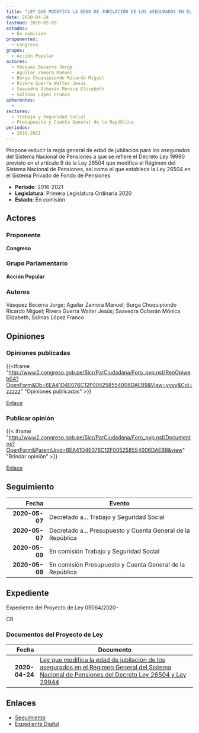 ```yaml
---
title: "LEY QUE MODIFICA LA EDAD DE JUBILACIÓN DE LOS ASEGURADOS EN EL RÉGIMEN GENERAL DEL SISTEMA NACIONAL DE PENSIONES DEL DECRETO LEY 26504 Y LEY 29944"
date: 2020-04-24
lastmod: 2020-05-09
estados: 
  - En comisión
proponentes: 
  - Congreso
grupos: 
  - Acción Popular
autores: 
  - Vásquez Becerra Jorge
  - Aguilar Zamora Manuel
  - Burga Chuquipiondo Ricardo Miguel
  - Rivera Guerra Walter Jesús
  - Saavedra Ocharán Mónica Elizabeth
  - Salinas López Franco
adherentes: 
  - 
sectores: 
  - Trabajo y Seguridad Social
  - Presupuesto y Cuenta General de la República
periodos: 
  - 2016-2021
---
```


Propone reducir la regla general de edad de jubilación para los asegurados del Sistema Nacional de Pensiones a que se refiere el Decreto Ley 19990 previsto en el artículo 9 de la Ley 26504 que modifica el Régimen del Sistema Nacional de Pensiones, así como el que establece la Ley 26504 en el Sistema Privado de Fondo de Pensiones

- **Periodo**: 2016-2021
- **Legislatura**: Primera Legislatura Ordinaria 2020
- **Estado**: En comisión

## Actores

### Proponente

**Congreso**

### Grupo Parlamentario

**Acción Popular**

### Autores

Vásquez Becerra Jorge; Aguilar Zamora Manuel; Burga Chuquipiondo Ricardo Miguel; Rivera Guerra Walter Jesús; Saavedra Ocharán Mónica Elizabeth; Salinas López Franco


## Opiniones

### Opiniones publicadas

{{<iframe "http://www2.congreso.gob.pe/Sicr/ParCiudadana/Foro_pvp.nsf/RepOpiweb04?OpenForm&Db=6EA41D4E076C12F005258554006DAEB9&View=yyyy&Col=zzzzz" "Opiniones publicadas" >}}

[Enlace](http://www2.congreso.gob.pe/Sicr/ParCiudadana/Foro_pvp.nsf/RepOpiweb04?OpenForm&Db=6EA41D4E076C12F005258554006DAEB9&View=yyyy&Col=zzzzz)
### Publicar opinión

{{< iframe "http://www2.congreso.gob.pe/Sicr/ParCiudadana/Foro_pvp.nsf/Documentos?OpenForm&ParentUnid=6EA41D4E076C12F005258554006DAEB9&view" "Brindar opinión" >}}

[Enlace](http://www2.congreso.gob.pe/Sicr/ParCiudadana/Foro_pvp.nsf/Documentos?OpenForm&ParentUnid=6EA41D4E076C12F005258554006DAEB9&view)

## Seguimiento

| Fecha | Evento |
|------:|--------|
| **2020-05-07** | Decretado a... Trabajo y Seguridad Social|
| **2020-05-07** | Decretado a... Presupuesto y Cuenta General de la República|
| **2020-05-09** | En comisión Trabajo y Seguridad Social|
| **2020-05-09** | En comisión Presupuesto y Cuenta General de la República|


## Expediente

Expediente del Proyecto de Ley 05064/2020-

CR


### Documentos del Proyecto de Ley

| Fecha | Documento |
|------:|--------|
| **2020-04-24** | [Ley que modifica la edad de jubilación de los asegurados en el Régimen General del Sistema Nacional de Pensiones del Decreto Ley 26504 y Ley 29944](http://www.leyes.congreso.gob.pe/Documentos/2016_2021/Proyectos_de_Ley_y_de_Resoluciones_Legislativas/PL05064_20200424.pdf) |

## Enlaces 

- [Seguimiento](http://www2.congreso.gob.pehttp://www2.congreso.gob.pe/Sicr/TraDocEstProc/CLProLey2016.nsf/f7fff46988ca05b1052578e100829cc7/dc7a8fe2f0364f690525855400792f2a?OpenDocument)
- [Expediente Digital](http://www2.congreso.gob.pehttp://www2.congreso.gob.pe/Sicr/TraDocEstProc/CLProLey2016.nsf/f7fff46988ca05b1052578e100829cc7/dc7a8fe2f0364f690525855400792f2a?OpenDocument&Click=05257FB7005EB655.eb71d0cf91d8294e05256cdf006b5706/$Body/0.1C6C)

